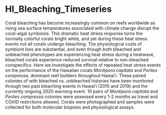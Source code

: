 # HI_Bleaching_Timeseries

Coral bleaching has become increasingly common on reefs worldwide as rising sea surface temperatures associated with climate change disrupt the coral-algal symbiosis. This dramatic heat stress response turns the normally colorful corals bright white, and yet during these heat stress events not all corals undergo bleaching. The physiological costs of symbiont loss are substantial, and even though both bleached and unbleached phenotypes are experiencing heat stress during a heatwave, bleached corals experience reduced survival relative to non-bleached conspecifics. Here we  investigate the effects of repeated heat stress events on the performance of the Hawaiian corals _Montipora capitata_ and _Porites compressa_, dominant reef builders throughout Hawaiʻi. These paired colonies of with bleached vs. unbleached histories have been monitored through two past bleaching events in Hawaiʻi (2015 and 2019) and the currently ongoing 2020 warming event. 10 pairs of _Montipora capitata_ and _Porites compressa_ colonies were assessed every 1-2 months as travel and COVID restrctions allowed. Corals were photographed and samples were collected for both molecular biopsies and physiological assays.

